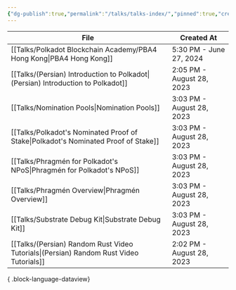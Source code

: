```yaml
---
{"dg-publish":true,"permalink":"/talks/talks-index/","pinned":true,"created":"2024-07-26T11:34:59.884+02:00","updated":"2024-08-21T22:08:28.387+02:00"}
---
```



| File                                                                                      | Created At                |
| ----------------------------------------------------------------------------------------- | ------------------------- |
| [[Talks/Polkadot Blockchain Academy/PBA4 Hong Kong\|PBA4 Hong Kong]]                   | 5:30 PM - June 27, 2024   |
| [[Talks/(Persian) Introduction to Polkadot\|(Persian) Introduction to Polkadot]]       | 2:05 PM - August 28, 2023 |
| [[Talks/Nomination Pools\|Nomination Pools]]                                           | 3:03 PM - August 28, 2023 |
| [[Talks/Polkadot's Nominated Proof of Stake\|Polkadot's Nominated Proof of Stake]]     | 3:03 PM - August 28, 2023 |
| [[Talks/Phragmén for Polkadot's NPoS\|Phragmén for Polkadot's NPoS]]                   | 3:03 PM - August 28, 2023 |
| [[Talks/Phragmén Overview\|Phragmén Overview]]                                         | 3:03 PM - August 28, 2023 |
| [[Talks/Substrate Debug Kit\|Substrate Debug Kit]]                                     | 3:03 PM - August 28, 2023 |
| [[Talks/(Persian) Random Rust Video Tutorials\|(Persian) Random Rust Video Tutorials]] | 2:02 PM - August 28, 2023 |

{ .block-language-dataview}
